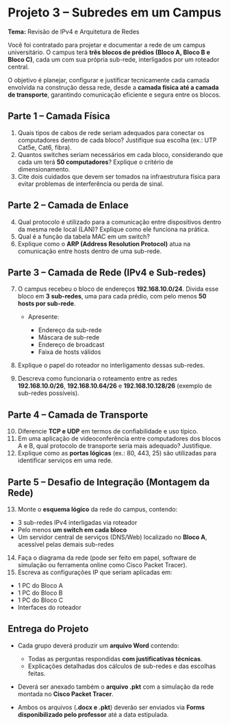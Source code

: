 # **Projeto 3 – Subredes em um Campus**

**Tema:** Revisão de IPv4 e Arquitetura de Redes

Você foi contratado para projetar e documentar a rede de um campus universitário. O campus terá **três blocos de prédios (Bloco A, Bloco B e Bloco C)**, cada um com sua própria sub-rede, interligados por um roteador central.

O objetivo é planejar, configurar e justificar tecnicamente cada camada envolvida na construção dessa rede, desde a **camada física até a camada de transporte**, garantindo comunicação eficiente e segura entre os blocos.


## **Parte 1 – Camada Física**

1. Quais tipos de cabos de rede seriam adequados para conectar os computadores dentro de cada bloco? Justifique sua escolha (ex.: UTP Cat5e, Cat6, fibra).
2. Quantos switches seriam necessários em cada bloco, considerando que cada um terá **50 computadores**? Explique o critério de dimensionamento.
3. Cite dois cuidados que devem ser tomados na infraestrutura física para evitar problemas de interferência ou perda de sinal.


## **Parte 2 – Camada de Enlace**

4. Qual protocolo é utilizado para a comunicação entre dispositivos dentro da mesma rede local (LAN)? Explique como ele funciona na prática.
5. Qual é a função da tabela MAC em um switch?
6. Explique como o **ARP (Address Resolution Protocol)** atua na comunicação entre hosts dentro de uma sub-rede.


## **Parte 3 – Camada de Rede (IPv4 e Sub-redes)**

7. O campus recebeu o bloco de endereços **192.168.10.0/24**. Divida esse bloco em **3 sub-redes**, uma para cada prédio, com pelo menos **50 hosts por sub-rede**.

   * Apresente:

     * Endereço da sub-rede
     * Máscara de sub-rede
     * Endereço de broadcast
     * Faixa de hosts válidos
8. Explique o papel do roteador no interligamento dessas sub-redes.
9. Descreva como funcionaria o roteamento entre as redes **192.168.10.0/26**, **192.168.10.64/26** e **192.168.10.128/26** (exemplo de sub-redes possíveis).


## **Parte 4 – Camada de Transporte**

10. Diferencie **TCP e UDP** em termos de confiabilidade e uso típico.
11. Em uma aplicação de videoconferência entre computadores dos blocos A e B, qual protocolo de transporte seria mais adequado? Justifique.
12. Explique como as **portas lógicas** (ex.: 80, 443, 25) são utilizadas para identificar serviços em uma rede.


## **Parte 5 – Desafio de Integração (Montagem da Rede)**

13. Monte o **esquema lógico** da rede do campus, contendo:

* 3 sub-redes IPv4 interligadas via roteador
* Pelo menos **um switch em cada bloco**
* Um servidor central de serviços (DNS/Web) localizado no **Bloco A**, acessível pelas demais sub-redes

14. Faça o diagrama da rede (pode ser feito em papel, software de simulação ou ferramenta online como Cisco Packet Tracer).
15. Escreva as configurações IP que seriam aplicadas em:

* 1 PC do Bloco A
* 1 PC do Bloco B
* 1 PC do Bloco C
* Interfaces do roteador


## **Entrega do Projeto**

* Cada grupo deverá produzir um **arquivo Word** contendo:

  * Todas as perguntas respondidas **com justificativas técnicas**.
  * Explicações detalhadas dos cálculos de sub-redes e das escolhas feitas.
* Deverá ser anexado também o **arquivo .pkt** com a simulação da rede montada no **Cisco Packet Tracer**.
* Ambos os arquivos (**.docx e .pkt**) deverão ser enviados via **Forms disponibilizado pelo professor** até a data estipulada.
